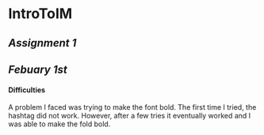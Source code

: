 # IntroToIM

## *Assignment 1* ##

## *Febuary 1st*

#### Difficulties ####

A problem I faced was trying to make the font bold. The first time I tried, the hashtag did not work. However, after a few tries it eventually worked and I was able to make the fold bold. 
